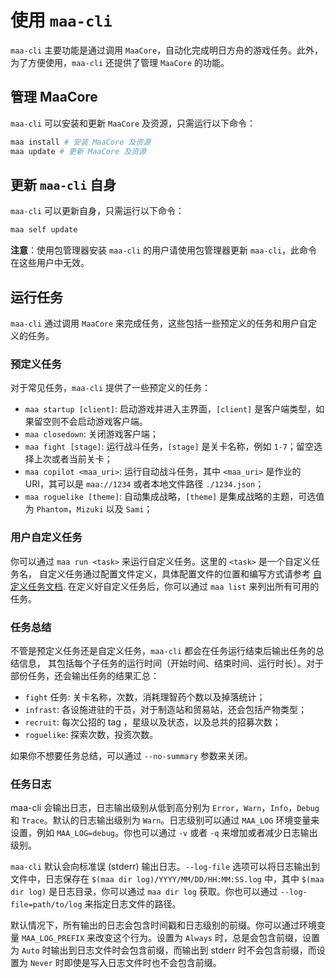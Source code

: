 # 使用 `maa-cli`

`maa-cli` 主要功能是通过调用 `MaaCore`，自动化完成明日方舟的游戏任务。此外，为了方便使用，`maa-cli` 还提供了管理 `MaaCore` 的功能。

## 管理 MaaCore

`maa-cli` 可以安装和更新 `MaaCore` 及资源，只需运行以下命令：

```bash
maa install # 安装 MaaCore 及资源
maa update # 更新 MaaCore 及资源
```

## 更新 `maa-cli` 自身

`maa-cli` 可以更新自身，只需运行以下命令：

```bash
maa self update
```

**注意**：使用包管理器安装 `maa-cli` 的用户请使用包管理器更新 `maa-cli`，此命令在这些用户中无效。

## 运行任务

`maa-cli` 通过调用 `MaaCore` 来完成任务，这些包括一些预定义的任务和用户自定义的任务。

### 预定义任务

对于常见任务，`maa-cli` 提供了一些预定义的任务：

- `maa startup [client]`: 启动游戏并进入主界面，`[client]` 是客户端类型，如果留空则不会启动游戏客户端。
- `maa closedown`: 关闭游戏客户端；
- `maa fight [stage]`: 运行战斗任务，`[stage]` 是关卡名称，例如 `1-7`；留空选择上次或者当前关卡；
- `maa copilot <maa_uri>`: 运行自动战斗任务，其中 `<maa_uri>` 是作业的 URI，其可以是 `maa://1234` 或者本地文件路径 `./1234.json`；
- `maa roguelike [theme]`: 自动集成战略，`[theme]` 是集成战略的主题，可选值为 `Phantom`，`Mizuki` 以及 `Sami`；

### 用户自定义任务

你可以通过 `maa run <task>` 来运行自定义任务。这里的 `<task>` 是一个自定义任务名，
自定义任务通过配置文件定义，具体配置文件的位置和编写方式请参考 [自定义任务文档][custom-task].
在定义好自定义任务后，你可以通过 `maa list` 来列出所有可用的任务。

### 任务总结

不管是预定义任务还是自定义任务，`maa-cli` 都会在任务运行结束后输出任务的总结信息，
其包括每个子任务的运行时间（开始时间、结束时间、运行时长）。对于部份任务，还会输出任务的结果汇总：

- `fight` 任务: 关卡名称，次数，消耗理智药个数以及掉落统计；
- `infrast`: 各设施进驻的干员，对于制造站和贸易站，还会包括产物类型；
- `recruit`: 每次公招的 tag ，星级以及状态，以及总共的招募次数；
- `roguelike`: 探索次数，投资次数。

如果你不想要任务总结，可以通过 `--no-summary` 参数来关闭。

### 任务日志

maa-cli 会输出日志，日志输出级别从低到高分别为 `Error`，`Warn`，`Info`，`Debug` 和 `Trace`。默认的日志输出级别为 `Warn`。日志级别可以通过 `MAA_LOG` 环境变量来设置，例如 `MAA_LOG=debug`。你也可以通过 `-v` 或者 `-q` 来增加或者减少日志输出级别。

`maa-cli` 默认会向标准误 (stderr) 输出日志。`--log-file` 选项可以将日志输出到文件中，日志保存在 `$(maa dir log)/YYYY/MM/DD/HH:MM:SS.log` 中，其中 `$(maa dir log)` 是日志目录，你可以通过 `maa dir log` 获取。你也可以通过 `--log-file=path/to/log` 来指定日志文件的路径。

默认情况下，所有输出的日志会包含时间戳和日志级别的前缀。你可以通过环境变量 `MAA_LOG_PREFIX` 来改变这个行为。设置为 `Always` 时，总是会包含前缀，设置为 `Auto` 时输出到日志文件时会包含前缀，而输出到 stderr 时不会包含前缀，而设置为 `Never` 时即使是写入日志文件时也不会包含前缀。

[custom-task]: config.md#自定义任务

<!-- markdownlint-disable-file MD013 -->

